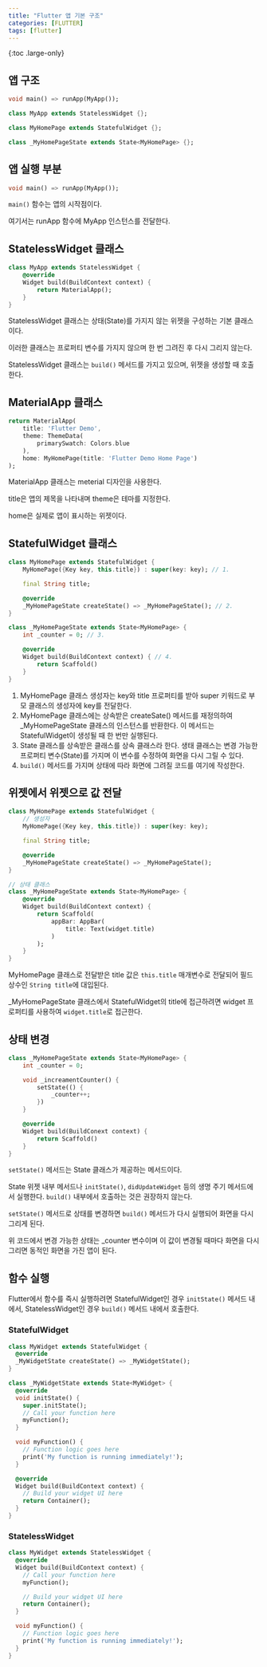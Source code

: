 ```yaml
---
title: "Flutter 앱 기본 구조"
categories: [FLUTTER]
tags: [flutter]
---
```


{:toc .large-only}

## 앱 구조

```dart
void main() => runApp(MyApp());

class MyApp extends StatelessWidget {};

class MyHomePage extends StatefulWidget {};

class _MyHomePageState extends State<MyHomePage> {};
```

## 앱 실행 부분

```dart
void main() => runApp(MyApp());
```

`main()` 함수는 앱의 시작점이다.

여기서는 runApp 함수에 MyApp 인스턴스를 전달한다.

## StatelessWidget 클래스

```dart
class MyApp extends StatelessWidget {
    @override
    Widget build(BuildContext context) {
        return MaterialApp();
    }
}
```

StatelessWidget 클래스는 상태(State)를 가지지 않는 위젯을 구성하는 기본 클래스이다.

이러한 클래스는 프로퍼티 변수를 가지지 않으며 한 번 그려진 후 다시 그리지 않는다.

StatelessWidget 클래스는 `build()` 메서드를 가지고 있으며, 위젯을 생성할 때 호출한다.

## MaterialApp 클래스

```dart
return MaterialApp(
    title: 'Flutter Demo',
    theme: ThemeData(
        primarySwatch: Colors.blue
    ),
    home: MyHomePage(title: 'Flutter Demo Home Page')
);
```

MaterialApp 클래스는 meterial 디자인을 사용한다.

title은 앱의 제목을 나타내며 theme은 테마를 지정한다.

home은 실제로 앱이 표시하는 위젯이다.

## StatefulWidget 클래스

```dart
class MyHomePage extends StatefulWidget {
    MyHomePage({Key key, this.title}) : super(key: key); // 1.

    final String title;

    @override
    _MyHomePageState createState() => _MyHomePageState(); // 2.
}

class _MyHomePageState extends State<MyHomePage> {
    int _counter = 0; // 3.

    @override
    Widget build(BuildContext context) { // 4.
        return Scaffold()
    }
}
```

1. MyHomePage 클래스 생성자는 key와 title 프로퍼티를 받아 super 키워드로 부모 클래스의 생성자에 key를 전달한다.
1. MyHomePage 클래스에는 상속받은 createSate() 메서드를 재정의하여 \_MyHomePageState 클래스의 인스턴스를 반환한다. 이 메서드는 StatefulWidget이 생성될 때 한 번만 실행된다.
1. State 클래스를 상속받은 클래스를 상속 클래스라 한다. 생태 클래스는 변경 가능한 프로퍼티 변수(State)를 가지며 이 변수를 수정하여 화면을 다시 그릴 수 있다.
1. `build()` 메서드를 가지며 상태에 따라 화면에 그려질 코드를 여기에 작성한다.

## 위젯에서 위젯으로 값 전달

```dart
class MyHomePage extends StatefulWidget {
    // 생성자
    MyHomePage({Key key, this.title}) : super(key: key);

    final String title;

    @override
    _MyHomePageState createState() => _MyHomePageState();
}

// 상태 클래스
class _MyHomePageState extends State<MyHomePage> {
    @override
    Widget build(BuildContext context) {
        return Scaffold(
            appBar: AppBar(
                title: Text(widget.title)
            )
        );
    }
}
```

MyHomePage 클래스로 전달받은 title 값은 `this.title` 매개변수로 전달되어 필드 상수인 `String title`에 대입된다.

\_MyHomePageState 클래스에서 StatefulWidget의 title에 접근하려면 widget 프로퍼티를 사용하여 `widget.title`로 접근한다.

## 상태 변경

```dart
class _MyHomePageState extends State<MyHomePage> {
    int _counter = 0;

    void _increamentCounter() {
        setState(() {
            _counter++;
        })
    }

    @override
    Widget build(BuildConext context) {
        return Scaffold()
    }
}
```

`setState()` 메서드는 State 클래스가 제공하는 메서드이다.

State 위젯 내부 메서드나 `initState()`, `didUpdateWidget` 등의 생명 주기 메서드에서 실행한다. `build()` 내부에서 호출하는 것은 권장하지 않는다.

`setState()` 메서드로 상태를 변경하면 `build()` 메서드가 다시 실행되어 화면을 다시 그리게 된다.

위 코드에서 변경 가능한 상태는 \_counter 변수이며 이 값이 변경될 때마다 화면을 다시 그리면 동적인 화면을 가진 앱이 된다.

## 함수 실행

Flutter에서 함수를 즉시 실행하려면 StatefulWidget인 경우 `initState()` 메서드 내에서, StatelessWidget인 경우 `build()` 메서드 내에서 호출한다.

### StatefulWidget

```dart
class MyWidget extends StatefulWidget {
  @override
  _MyWidgetState createState() => _MyWidgetState();
}

class _MyWidgetState extends State<MyWidget> {
  @override
  void initState() {
    super.initState();
    // Call your function here
    myFunction();
  }

  void myFunction() {
    // Function logic goes here
    print('My function is running immediately!');
  }

  @override
  Widget build(BuildContext context) {
    // Build your widget UI here
    return Container();
  }
}
```

### StatelessWidget

```dart
class MyWidget extends StatelessWidget {
  @override
  Widget build(BuildContext context) {
    // Call your function here
    myFunction();

    // Build your widget UI here
    return Container();
  }

  void myFunction() {
    // Function logic goes here
    print('My function is running immediately!');
  }
}
```
